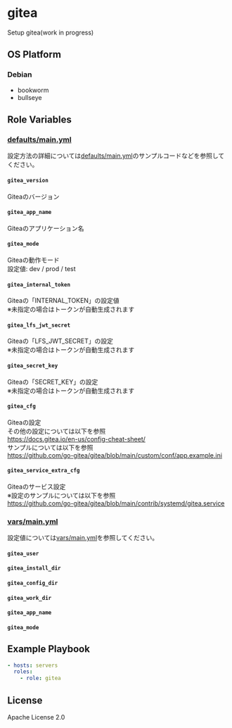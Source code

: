 gitea
=================

Setup gitea(work in progress)

OS Platform
-----------------

### Debian

- bookworm
- bullseye

Role Variables
--------------

### [defaults/main.yml](defaults/main.yml)

設定方法の詳細については[defaults/main.yml](defaults/main.yml)のサンプルコードなどを参照してください。

#### `gitea_version`

Giteaのバージョン

#### `gitea_app_name`

Giteaのアプリケーション名

#### `gitea_mode`

Giteaの動作モード  
設定値: dev / prod / test

#### `gitea_internal_token`

Giteaの「INTERNAL_TOKEN」の設定値  
※未指定の場合はトークンが自動生成されます

#### `gitea_lfs_jwt_secret`

Giteaの「LFS_JWT_SECRET」の設定  
※未指定の場合はトークンが自動生成されます

#### `gitea_secret_key`

Giteaの「SECRET_KEY」の設定  
※未指定の場合はトークンが自動生成されます

#### `gitea_cfg`

Giteaの設定  
その他の設定については以下を参照  
https://docs.gitea.io/en-us/config-cheat-sheet/  
サンプルについては以下を参照  
https://github.com/go-gitea/gitea/blob/main/custom/conf/app.example.ini

#### `gitea_service_extra_cfg`

Giteaのサービス設定  
※設定のサンプルについては以下を参照  
https://github.com/go-gitea/gitea/blob/main/contrib/systemd/gitea.service

### [vars/main.yml](vars/main.yml)

設定値については[vars/main.yml](vars/main.yml)を参照してください。

#### `gitea_user`

#### `gitea_install_dir`

#### `gitea_config_dir`

#### `gitea_work_dir`

#### `gitea_app_name`

#### `gitea_mode`

Example Playbook
--------------

```yaml
- hosts: servers
  roles:
    - role: gitea
```

License
--------------

Apache License 2.0
